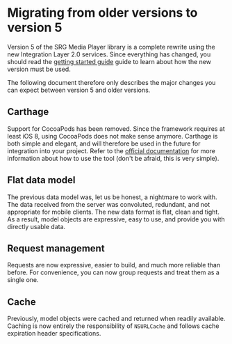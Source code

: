 Migrating from older versions to version 5
==========================================

Version 5 of the SRG Media Player library is a complete rewrite using the new Integration Layer 2.0 services. Since everything has changed, you should read the [getting started guide](Getting-started.md) guide to learn about how the new version must be used.

The following document therefore only describes the major changes you can expect between version 5 and older versions.

## Carthage

Support for CocoaPods has been removed. Since the framework requires at least iOS 8, using CocoaPods does not make sense anymore. Carthage is both simple and elegant, and will therefore be used in the future for integration into your project. Refer to the [official documentation](https://github.com/Carthage/Carthage) for more information about how to use the tool (don't be afraid, this is very simple).

## Flat data model

The previous data model was, let us be honest, a nightmare to work with. The data received from the server was convoluted, redundant, and not appropriate for mobile clients. The new data format is flat, clean and tight. As a result, model objects are expressive, easy to use, and provide you with directly usable data.

## Request management

Requests are now expressive, easier to build, and much more reliable than before. For convenience, you can now group requests and treat them as a single one.

## Cache

Previously, model objects were cached and returned when readily available. Caching is now entirely the responsibility of `NSURLCache` and follows cache expiration header specifications.
